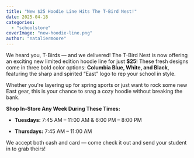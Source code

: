 ```yaml
---
title: "New $25 Hoodie Line Hits The T-Bird Nest!"
date: 2025-04-18
categories: 
  - "schoolstore"
coverImage: "new-hoodie-line.png"
author: "nataliermoore"
---
```


We heard you, T-Birds — and we delivered! The T-Bird Nest is now offering an exciting new limited edition hoodie line for just **$25**! These fresh designs come in three bold color options: **Columbia Blue, White, and Black**, featuring the sharp and spirited “East” logo to rep your school in style.

Whether you're layering up for spring sports or just want to rock some new East gear, this is your chance to snag a cozy hoodie without breaking the bank.

**Shop In-Store Any Week During These Times:**

- **Tuesdays:** 7:45 AM – 11:00 AM & 6:00 PM – 8:00 PM
    
- **Thursdays:** 7:45 AM – 11:00 AM
    

We accept both cash and card — come check it out and send your student in to grab theirs!
